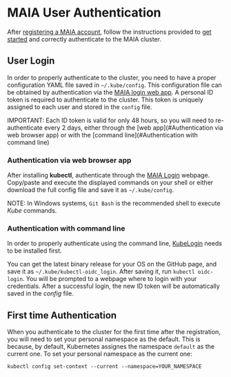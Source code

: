 # MAIA User Authentication

After [registering a MAIA account](user_registration.md), follow the instructions provided to [get started](getting_started.md) and correctly authenticate to the MAIA cluster.

## User Login
In order to properly authenticate to the cluster, you need to have a proper configuration YAML file saved in `~/.kube/config`.
This configuration file can be obtained by authentication via the [MAIA login web app](https://loginapp.k8s-maia.com).
A personal ID token is required to authenticate to the cluster. This token is uniquely assigned to each user and stored in the `config` file.

IMPORTANT: Each ID token is valid for only 48 hours, so you will need to re-authenticate every 2 days, either through the [web app](#Authentication via web browser app) or with the [command line](#Authentication with command line)

### Authentication via web browser app
After installing **kubectl**, authenticate through the [MAIA Login](https://loginapp.k8s-maia.com) webpage.
Copy/paste and execute the displayed commands on your shell or either download the full config file and save it as `~/.kube/config`.

NOTE: In Windows systems, `Git Bash` is the recommended shell to execute *Kube* commands.

### Authentication with command line
In order to properly authenticate using the command line, [KubeLogin](https://github.com/int128/kubelogin) needs to be installed first.

You can get the latest binary release for your OS on the GitHub page, and save it as `~/.kube/kubectl-oidc_login`.
After saving it, run ``kubectl oidc-login``. You will be prompted to a webpage where to login with your credentials.
After a successful login, the new ID token will be automatically saved in the *config* file.

## First time Authentication

When you authenticate to the cluster for the first time after the registration, you will need to set your personal namespace as the default.
This is because, by default, Kubernetes assignes the namespace `default` as the current one.
To set your personal namespace as the current one:
```
kubectl config set-context --current --namespace=YOUR_NAMESPACE
```

